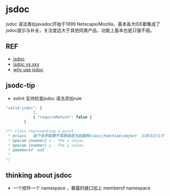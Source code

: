 # jsdoc
jsdoc 语法类似javadoc开始于1999 Netscape/Mozilla，基本各大IDE都集成了jsdoc提示与补全，关注度远大于其他同类产品，功能上基本也是只强不弱。
## REF
- [jsdoc](https://en.wikipedia.org/wiki/JSDoc)
- [jsdoc vs xxx](https://nodejs.libhunt.com/categories/488-documentation)
- [why use jsdoc](http://blog.fusioncharts.com/2013/12/jsdoc-vs-yuidoc-vs-doxx-vs-docco-choosing-a-javascript-documentation-generator/)

## jsodc-tip
- eslint 支持检查jsdoc 语法添加rule
```javascript
"valid-jsdoc": [
			2,
			{ "requireReturn": false }
		]
```
```javascript
/** Class representing a point. 
 * @class   这个名字如果不写则设定为后面的class|function|object ,如果指定名字 后面必须显示的 使用memberof 指定从属关系
 * @param {number} x - The x value.
 * @param {number} y - The y value.
 * @memberof  es5
 * 
*/

```

## thinking about jsdoc
- 一个控件一个 namespace ，暴露的接口加上 memberof namespace

